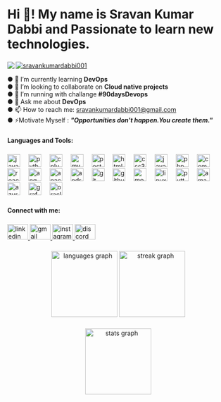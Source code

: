 <h1 align="left">Hi 👋! My name is Sravan Kumar Dabbi and Passionate to learn new technologies.</h1>

###
<img align="left" src="https://visitor-badge.laobi.icu/badge?page_id=Sravankumardabbi001.Sravankumardabbi001&left_color=blueviolet&right_color=blue"  />
<p align="left"> <a href="https://github.com/ryo-ma/github-profile-trophy"><img src="https://github-profile-trophy.vercel.app/?username=sravankumardabbi001" alt="sravankumardabbi001" /> </a> </p>



<p align="left">● 🌱 I’m currently learning <b>DevOps</b><br>● 👯 I’m looking to collaborate on <b>Cloud native projects</b><br>● 🔭 I’m running with challange <b>#90daysDevops</b><br>● 💬 Ask me about <b>DevOps</b><br>● 📫 How to reach me: <a href="http://gmail.com/">sravankumardabbi001@gmail.com</a><br>● ⚡Motivate Myself : <i><b>"Opportunities don't happen.You create them."</b></i></p>

###

<h4 align="left">Languages and Tools:</h4>

###

<div align="left">
  <img src="https://cdn.jsdelivr.net/gh/devicons/devicon/icons/java/java-original.svg" height="29" alt="java logo"  />
  <img width="11" />
  <img src="https://cdn.jsdelivr.net/gh/devicons/devicon/icons/python/python-original.svg" height="29" alt="python logo"  />
  <img width="11" />
  <img src="https://cdn.jsdelivr.net/gh/devicons/devicon/icons/cplusplus/cplusplus-original.svg" height="29" alt="cplusplus logo"  />
  <img width="11" />
  <img src="https://cdn.jsdelivr.net/gh/devicons/devicon/icons/mysql/mysql-original.svg" height="29" alt="mysql logo"  />
  <img width="11" />
  <img src="https://cdn.jsdelivr.net/gh/devicons/devicon/icons/postgresql/postgresql-original.svg" height="29" alt="postgresql logo"  />
  <img width="11" />
  <img src="https://cdn.jsdelivr.net/gh/devicons/devicon/icons/html5/html5-original.svg" height="29" alt="html5 logo"  />
  <img width="11" />
  <img src="https://cdn.jsdelivr.net/gh/devicons/devicon/icons/css3/css3-original.svg" height="29" alt="css3 logo"  />
  <img width="11" />
  <img src="https://cdn.jsdelivr.net/gh/devicons/devicon/icons/javascript/javascript-plain.svg" height="29" alt="javascript logo"  />
  <img width="11" />
  <img src="https://cdn.jsdelivr.net/gh/devicons/devicon/icons/php/php-original.svg" height="29" alt="php logo"  />
  <img width="11" />
  <img src="https://cdn.jsdelivr.net/gh/devicons/devicon/icons/composer/composer-original.svg" height="29" alt="composer logo"  />
  <img width="11" />
  <img src="https://cdn.jsdelivr.net/gh/devicons/devicon/icons/react/react-original.svg" height="29" alt="react logo"  />
  <img width="11" />
  <img src="https://cdn.jsdelivr.net/gh/devicons/devicon/icons/angularjs/angularjs-original.svg" height="29" alt="angularjs logo"  />
  <img width="11" />
  <img src="https://cdn.jsdelivr.net/gh/devicons/devicon/icons/anaconda/anaconda-original.svg" height="29" alt="anaconda logo"  />
  <img width="11" />
  <img src="https://cdn.jsdelivr.net/gh/devicons/devicon/icons/androidstudio/androidstudio-original.svg" height="29" alt="androidstudio logo"  />
  <img width="11" />
  <img src="https://cdn.jsdelivr.net/gh/devicons/devicon/icons/git/git-plain.svg" height="29" alt="git logo"  />
  <img width="11" />
  <img src="https://cdn.jsdelivr.net/gh/devicons/devicon/icons/github/github-original.svg" height="29" alt="github logo"  />
  <img width="11" />
  <img src="https://cdn.jsdelivr.net/gh/devicons/devicon/icons/mongodb/mongodb-original.svg" height="29" alt="mongodb logo"  />
  <img width="11" />
  <img src="https://cdn.jsdelivr.net/gh/devicons/devicon/icons/linux/linux-original.svg" height="29" alt="linux logo"  />
  <img width="11" />
  <img src="https://cdn.jsdelivr.net/gh/devicons/devicon/icons/putty/putty-original.svg" height="29" alt="putty logo"  />
  <img width="11" />
  <img src="https://cdn.jsdelivr.net/gh/devicons/devicon/icons/amazonwebservices/amazonwebservices-plain-wordmark.svg" height="29" alt="amazonwebservices logo"  />
  <img width="11" />
  <img src="https://cdn.jsdelivr.net/gh/devicons/devicon/icons/azure/azure-original.svg" height="29" alt="azure logo"  />
  <img width="11" />
  <img src="https://cdn.jsdelivr.net/gh/devicons/devicon/icons/grafana/grafana-original.svg" height="29" alt="grafana logo"  />
  <img width="11" />
  <img src="https://cdn.jsdelivr.net/gh/devicons/devicon/icons/oracle/oracle-original.svg" height="29" alt="oracle logo"  />
</div>

###

<h4 align="left">Connect with me:</h4>

###

<div align="left">
  <a href="https://www.linkedin.com/in/dabbisravankumar/" target="_blank">
    <img src="https://raw.githubusercontent.com/maurodesouza/profile-readme-generator/master/src/assets/icons/social/linkedin/default.svg" width="47" height="35" alt="linkedin logo"  />
  </a>
  <a href="sravankumardabbi001@gmail.com" target="_blank">
    <img src="https://raw.githubusercontent.com/maurodesouza/profile-readme-generator/master/src/assets/icons/social/gmail/default.svg" width="47" height="35" alt="gmail logo"  />
  </a>
  <a href="https://www.instagram.com/sravan__smart/" target="_blank">
    <img src="https://raw.githubusercontent.com/maurodesouza/profile-readme-generator/master/src/assets/icons/social/instagram/default.svg" width="47" height="35" alt="instagram logo"  />
  </a>
  <a href="https://discord.com/channels/@me" target="_blank">
    <img src="https://raw.githubusercontent.com/maurodesouza/profile-readme-generator/master/src/assets/icons/social/discord/default.svg" width="47" height="35" alt="discord logo"  />
  </a>
</div>

###

<div align="center">
  <img src="https://github-readme-stats.vercel.app/api/top-langs?username=Sravankumardabbi001&locale=en&hide_title=false&layout=compact&card_width=320&langs_count=5&theme=dracula&hide_border=false&order=2" height="150" alt="languages graph"  />
  <img src="https://streak-stats.demolab.com?user=Sravankumardabbi001&locale=en&mode=daily&theme=dracula&hide_border=false&border_radius=5&order=3" height="150" alt="streak graph"  />
</div>

###



###

<div align="center">
  <img src="https://github-readme-stats.vercel.app/api?username=Sravankumardabbi001&hide_title=true&hide_rank=false&show_icons=true&include_all_commits=true&count_private=true&disable_animations=false&theme=dracula&locale=en&hide_border=false&order=1" height="150" alt="stats graph"  />
</div>

###


